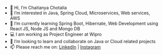 - 👋 Hi, I’m Chaitanya Chotalia
- 👀 I’m interested in Java, Spring Cloud, Microservices, Web services, AWS
- 🌱 I’m currently learning Spring Boot, Hibernate, Web Development using React JS, Node JS and Mongo DB
- 💻 I am working as Project Engineer at Wipro
- 💞️ I’m looking to learn and collaborate on Java or Cloud related projects
- 📫 Please reach me on: <a href="https://www.linkedin.com/in/chaitanya-chotalia/">LinkedIn</a> | <a href="https://instagram.com/chayy_c05">Instagram</a>
</br>

<!---
CHAITANYA510/CHAITANYA510 is a ✨ special ✨ repository because its `README.md` (this file) appears on your GitHub profile.
You can click the Preview link to take a look at your changes.
--->
